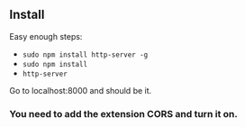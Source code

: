 ## Install
Easy enough steps:

* ```sudo npm install http-server -g```
*  ```sudo npm install```
* ```http-server```

Go to localhost:8000 and should be it.

### You need to add the extension CORS and turn it on.
